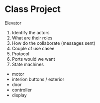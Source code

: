 # Class Project

Elevator

1. Identify the actors
3. What are their roles
4. How do the collaborate (messages sent)
5. Couple of use casee
6. Protocol
7. Ports would we want
8. State machines

- motor
- interion buttons / exterior
- door
- controller
- display
